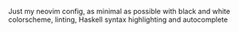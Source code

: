 Just my neovim config, as minimal as possible with black and white colorscheme, linting, Haskell syntax highlighting and autocomplete
